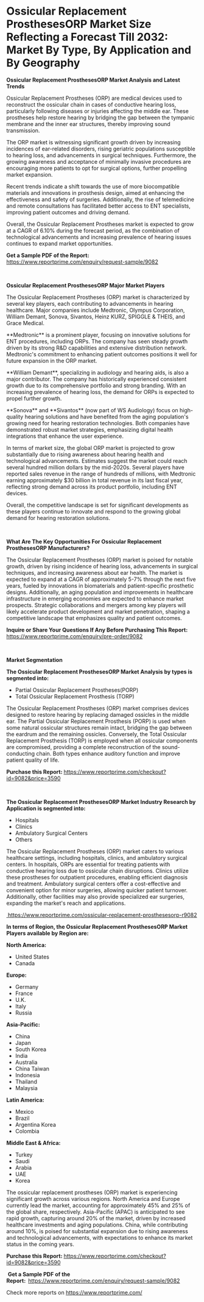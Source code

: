 <p><h1>Ossicular Replacement ProsthesesORP Market Size Reflecting a Forecast Till 2032: Market By Type, By Application and By Geography</h1></p><p><strong>Ossicular Replacement ProsthesesORP Market Analysis and Latest Trends</strong></p>
<p><p>Ossicular Replacement Prostheses (ORP) are medical devices used to reconstruct the ossicular chain in cases of conductive hearing loss, particularly following diseases or injuries affecting the middle ear. These prostheses help restore hearing by bridging the gap between the tympanic membrane and the inner ear structures, thereby improving sound transmission.</p><p>The ORP market is witnessing significant growth driven by increasing incidences of ear-related disorders, rising geriatric populations susceptible to hearing loss, and advancements in surgical techniques. Furthermore, the growing awareness and acceptance of minimally invasive procedures are encouraging more patients to opt for surgical options, further propelling market expansion.</p><p>Recent trends indicate a shift towards the use of more biocompatible materials and innovations in prosthesis design, aimed at enhancing the effectiveness and safety of surgeries. Additionally, the rise of telemedicine and remote consultations has facilitated better access to ENT specialists, improving patient outcomes and driving demand.</p><p>Overall, the Ossicular Replacement Prostheses market is expected to grow at a CAGR of 6.10% during the forecast period, as the combination of technological advancements and increasing prevalence of hearing issues continues to expand market opportunities.</p></p>
<p><strong>Get a Sample PDF of the Report:&nbsp;</strong> <a href="https://www.reportprime.com/enquiry/request-sample/9082?utm_campaign=2946&utm_medium=2&utm_source=Github&utm_content=ia&utm_term=20032025&utm_id=ossicular-replacement-prosthesesorp">https://www.reportprime.com/enquiry/request-sample/9082</a></p>
<p>&nbsp;</p>
<p><strong>Ossicular Replacement ProsthesesORP Major Market Players</strong></p>
<p><p>The Ossicular Replacement Prostheses (ORP) market is characterized by several key players, each contributing to advancements in hearing healthcare. Major companies include Medtronic, Olympus Corporation, William Demant, Sonova, Sivantos, Heinz KURZ, SPIGGLE & THEIS, and Grace Medical.</p><p>**Medtronic** is a prominent player, focusing on innovative solutions for ENT procedures, including ORPs. The company has seen steady growth driven by its strong R&D capabilities and extensive distribution network. Medtronic's commitment to enhancing patient outcomes positions it well for future expansion in the ORP market.</p><p>**William Demant**, specializing in audiology and hearing aids, is also a major contributor. The company has historically experienced consistent growth due to its comprehensive portfolio and strong branding. With an increasing prevalence of hearing loss, the demand for ORPs is expected to propel further growth.</p><p>**Sonova** and **Sivantos** (now part of WS Audiology) focus on high-quality hearing solutions and have benefited from the aging population's growing need for hearing restoration technologies. Both companies have demonstrated robust market strategies, emphasizing digital health integrations that enhance the user experience.</p><p>In terms of market size, the global ORP market is projected to grow substantially due to rising awareness about hearing health and technological advancements. Estimates suggest the market could reach several hundred million dollars by the mid-2020s. Several players have reported sales revenue in the range of hundreds of millions, with Medtronic earning approximately $30 billion in total revenue in its last fiscal year, reflecting strong demand across its product portfolio, including ENT devices.</p><p>Overall, the competitive landscape is set for significant developments as these players continue to innovate and respond to the growing global demand for hearing restoration solutions.</p></p>
<p>&nbsp;</p>
<p><strong>What Are The Key Opportunities For Ossicular Replacement ProsthesesORP Manufacturers?</strong></p>
<p><p>The Ossicular Replacement Prostheses (ORP) market is poised for notable growth, driven by rising incidence of hearing loss, advancements in surgical techniques, and increasing awareness about ear health. The market is expected to expand at a CAGR of approximately 5-7% through the next five years, fueled by innovations in biomaterials and patient-specific prosthetic designs. Additionally, an aging population and improvements in healthcare infrastructure in emerging economies are expected to enhance market prospects. Strategic collaborations and mergers among key players will likely accelerate product development and market penetration, shaping a competitive landscape that emphasizes quality and patient outcomes.</p></p>
<p><strong>Inquire or Share Your Questions If Any Before Purchasing This Report:</strong> <a href="https://www.reportprime.com/enquiry/pre-order/9082?utm_campaign=2946&utm_medium=2&utm_source=Github&utm_content=ia&utm_term=20032025&utm_id=ossicular-replacement-prosthesesorp">https://www.reportprime.com/enquiry/pre-order/9082</a></p>
<p>&nbsp;</p>
<p><strong>Market Segmentation</strong></p>
<p><strong>The Ossicular Replacement ProsthesesORP Market Analysis by types is segmented into:</strong></p>
<p><ul><li>Partial Ossicular Replacement Prostheses(PORP)</li><li>Total Ossicular Replacement Prosthesis (TORP)</li></ul></p>
<p><p>The Ossicular Replacement Prostheses (ORP) market comprises devices designed to restore hearing by replacing damaged ossicles in the middle ear. The Partial Ossicular Replacement Prosthesis (PORP) is used when some natural ossicular structures remain intact, bridging the gap between the eardrum and the remaining ossicles. Conversely, the Total Ossicular Replacement Prosthesis (TORP) is employed when all ossicular components are compromised, providing a complete reconstruction of the sound-conducting chain. Both types enhance auditory function and improve patient quality of life.</p></p>
<p><strong>Purchase this Report:&nbsp;</strong><a href="https://www.reportprime.com/checkout?id=9082&price=3590&utm_campaign=2946&utm_medium=2&utm_source=Github&utm_content=ia&utm_term=20032025&utm_id=ossicular-replacement-prosthesesorp">https://www.reportprime.com/checkout?id=9082&price=3590</a></p>
<p>&nbsp;</p>
<p><strong>The Ossicular Replacement ProsthesesORP Market Industry Research by Application is segmented into:</strong></p>
<p><ul><li>Hospitals</li><li>Clinics</li><li>Ambulatory Surgical Centers</li><li>Others</li></ul></p>
<p><p>The Ossicular Replacement Prostheses (ORP) market caters to various healthcare settings, including hospitals, clinics, and ambulatory surgical centers. In hospitals, ORPs are essential for treating patients with conductive hearing loss due to ossicular chain disruptions. Clinics utilize these prostheses for outpatient procedures, enabling efficient diagnosis and treatment. Ambulatory surgical centers offer a cost-effective and convenient option for minor surgeries, allowing quicker patient turnover. Additionally, other facilities may also provide specialized ear surgeries, expanding the market's reach and applications.</p></p>
<p><a href="https://www.reportprime.com/ossicular-replacement-prosthesesorp-r9082?utm_campaign=2946&utm_medium=2&utm_source=Github&utm_content=ia&utm_term=20032025&utm_id=ossicular-replacement-prosthesesorp">&nbsp;https://www.reportprime.com/ossicular-replacement-prosthesesorp-r9082</a></p>
<p><strong>In terms of Region, the Ossicular Replacement ProsthesesORP Market Players available by Region are:</strong></p>
<p>
    <p> <strong> North America: </strong>
        <ul>
            <li>United States</li>
            <li>Canada</li>
        </ul>
        </p> 
    <p> <strong> Europe: </strong>
        <ul>
            <li>Germany</li>
            <li>France</li>
            <li>U.K.</li>
            <li>Italy</li>
            <li>Russia</li>
        </ul>
        </p> 
    <p> <strong> Asia-Pacific: </strong>
        <ul>
            <li>China</li>
            <li>Japan</li>
            <li>South Korea</li>
            <li>India</li>
            <li>Australia</li>
            <li>China Taiwan</li>
            <li>Indonesia</li>
            <li>Thailand</li>
            <li>Malaysia</li>
        </ul>
        </p> 
    <p> <strong> Latin America: </strong>
        <ul>
            <li>Mexico</li>
            <li>Brazil</li>
            <li>Argentina Korea</li>
            <li>Colombia</li>
        </ul>
        </p> 
    <p> <strong> Middle East & Africa: </strong>
        <ul>
            <li>Turkey</li>
            <li>Saudi</li>
            <li>Arabia</li>
            <li>UAE</li>
            <li>Korea</li>
        </ul>
    </p>
    </p>
<p><p>The ossicular replacement prostheses (ORP) market is experiencing significant growth across various regions. North America and Europe currently lead the market, accounting for approximately 45% and 25% of the global share, respectively. Asia-Pacific (APAC) is anticipated to see rapid growth, capturing around 20% of the market, driven by increased healthcare investments and aging populations. China, while contributing around 10%, is poised for substantial expansion due to rising awareness and technological advancements, with expectations to enhance its market status in the coming years.</p></p>
<p><strong>Purchase this Report: </strong><a href="https://www.reportprime.com/checkout?id=9082&price=3590&utm_campaign=2946&utm_medium=2&utm_source=Github&utm_content=ia&utm_term=20032025&utm_id=ossicular-replacement-prosthesesorp">https://www.reportprime.com/checkout?id=9082&price=3590</a></p>
<p>&nbsp;<strong>Get a Sample PDF of the Report:&nbsp;&nbsp;</strong><a href="https://www.reportprime.com/enquiry/request-sample/9082?utm_campaign=2946&utm_medium=2&utm_source=Github&utm_content=ia&utm_term=20032025&utm_id=ossicular-replacement-prosthesesorp">https://www.reportprime.com/enquiry/request-sample/9082</a></p>
<p><strong></strong></p>
<p>Check more reports on <a href="https://www.reportprime.com/?utm_campaign=2946&utm_medium=2&utm_source=Github&utm_content=ia&utm_term=20032025&utm_id=ossicular-replacement-prosthesesorp">https://www.reportprime.com/</a></p>